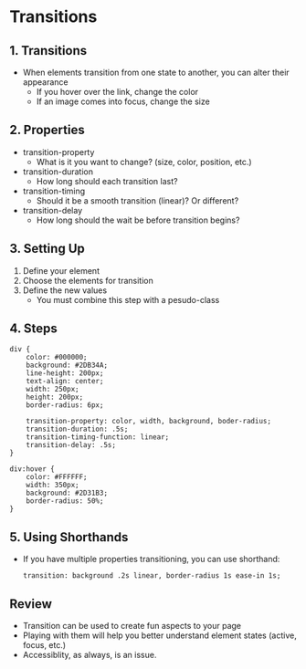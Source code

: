 # Transitions

## 1. Transitions
* When elements transition from one state to another, you can alter their appearance
    * If you hover over the link, change the color
    * If an image comes into focus, change the size

## 2. Properties
* transition-property
    * What is it you want to change? (size, color, position, etc.)
* transition-duration
    * How long should each transition last?
* transition-timing
    * Should it be a smooth transition (linear)? Or different?
* transition-delay
    * How long should the wait be before transition begins?


## 3. Setting Up
1. Define your element
2. Choose the elements for transition
3. Define the new values
    * You must combine this step with a pesudo-class

## 4. Steps
```
div {
    color: #000000;
    background: #2DB34A;
    line-height: 200px;
    text-align: center; 
    width: 250px;
    height: 200px;
    border-radius: 6px;

    transition-property: color, width, background, boder-radius;
    transition-duration: .5s;
    transition-timing-function: linear;
    transition-delay: .5s;
}

div:hover {
    color: #FFFFFF;
    width: 350px;
    background: #2D31B3;
    border-radius: 50%;
}
```

## 5. Using Shorthands
* If you have multiple properties transitioning, you can use shorthand:
    ```
    transition: background .2s linear, border-radius 1s ease-in 1s;
    ```

## Review
* Transition can be used to create fun aspects to your page
* Playing with them will help you better understand element states (active, focus, etc.)
* Accessiblity, as always, is an issue.